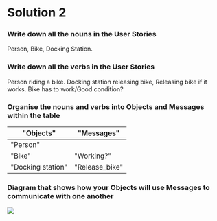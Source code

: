 # Solution 2
### Write down all the nouns in the User Stories
Person, Bike, Docking Station.
### Write down all the verbs in the User Stories
Person riding a bike.
Docking station releasing bike, Releasing bike if it works.
Bike has to work/Good condition?  
###  Organise the nouns and verbs into Objects and Messages within the table

|"Objects"       |"Messages"|
|----------------|----------|
|"Person"        |          |
|"Bike"          |"Working?"|
|"Docking station"|"Release_bike"|

### Diagram that shows how your Objects will use Messages to communicate with one another
<img src="https://raw.githubusercontent.com/xavierloos/boris-bikes/master/part2/flowchart.png"/>
